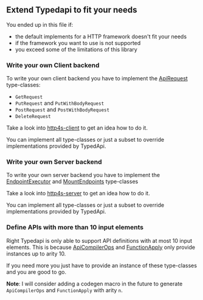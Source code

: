 ## Extend Typedapi to fit your needs
You ended up in this file if:
 - the default implements for a HTTP framework doesn't fit your needs
 - if the framework you want to use is not supported
 - you exceed some of the limitations of this library

### Write your own Client backend
To write your own client backend you have to implement the [ApiRequest](https://github.com/pheymann/typedapi/blob/master/client/src/main/scala/typedapi/client/ApiRequest.scala) type-classes:
  - `GetRequest`
  - `PutRequest` and `PutWithBodyRequest`
  - `PostRequest` and `PostWithBodyRequest`
  - `DeleteRequest`

Take a look into [http4s-client](https://github.com/pheymann/typedapi/blob/master/http4s-client/src/main/scala/typedapi/client/http4s/package.scala) to get an idea how to do it.

You can implement all type-classes or just a subset to override implementations provided by TypedApi.

### Write your own Server backend
To write your own server backend you have to implement the [EndpointExecutor](https://github.com/pheymann/typedapi/blob/master/server/src/main/scala/typedapi/server/EndpointExecutor.scala) and [MountEndpoints](https://github.com/pheymann/typedapi/blob/master/server/src/main/scala/typedapi/server/ServerManager.scala) type-classes

Take a look into [http4s-server](https://github.com/pheymann/typedapi/blob/master/http4s-server/src/main/scala/typedapi/server/http4s/package.scala) to get an idea how to do it.

You can implement all type-classes or just a subset to override implementations provided by TypedApi.

### Define APIs with more than 10 input elements
Right Typedapi is only able to support API definitions with at most 10 input elements. This is because [ApiCompilerOps](https://github.com/pheymann/typedapi/blob/master/client/src/main/scala/typedapi/client/ops/ApiCompilerOps.scala) and [FunctionApply](https://github.com/pheymann/typedapi/blob/master/server/src/main/scala/typedapi/server/FunctionApply.scala) only provide instances up to arity 10.

If you need more you just have to provide an instance of these type-classes and you are good to go.

**Note**: I will consider adding a codegen macro in the future to generate `ApiCompilerOps` and `FunctionApply` with arity `n`.
